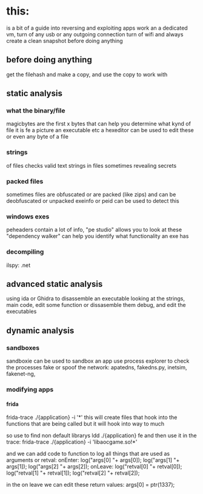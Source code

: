 # this:
is a bit of a guide into reversing and exploiting apps
work an a dedicated vm, turn of any usb or any outgoing connection
turn of wifi
and always create a clean snapshot before doing anything

## before doing anything
get the filehash
and make a copy, and use the copy to work with

## static analysis
### what the binary/file
magicbytes are the first x bytes that can help you determine what kynd of file it is fe a picture an executable etc
a hexeditor can be used to edit these or even any byte of a file

### strings 
of files checks valid text strings in files
sometimes revealing secrets

### packed files
sometimes files are obfuscated or are packed (like zips)
and can be deobfuscated or unpacked
exeinfo or peid can be used to detect this

### windows exes
peheaders contain a lot of info, "pe studio" allows you to look at these
"dependency walker" can help you identify what functionality an exe has

### decompiling
ilspy: .net

## advanced static analysis
using ida or Ghidra
to disassemble an executable
looking at the strings,
main code,
edit some function or dissasemble them
debug, and edit the executables

## dynamic analysis
### sandboxes
sandboxie can be used to sandbox an app
use process explorer to check the processes
fake or spoof the network: apatedns, fakedns.py, inetsim, fakenet-ng,

### modifying apps
#### frida
frida-trace ./{application} -i '*'
this will create files that hook into the functions that are being called
but it will hook into way to much

so use to find non default librarys
ldd ./{application}
fe and then use it in the trace:
frida-trace ./{application} -i 'libaocgame.so!*'

and we can add code to function to log all things that are used as arguments or retval:
onEnter:
log("args[0] "+ args[0]);
log("args[1] "+ args[1]);
log("args[2] "+ args[2]);
onLeave:
log("retval[0] "+ retval[0]);
log("retval[1] "+ retval[1]);
log("retval[2] "+ retval[2]);

in the on leave 
we can edit these return values:
args[0] = ptr(1337);
